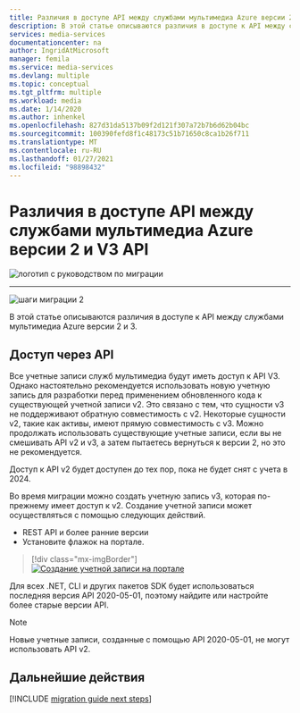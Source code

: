 ```yaml
---
title: Различия в доступе API между службами мультимедиа Azure версии 2 и V3 API Access
description: В этой статье описываются различия в доступе к API между службами мультимедиа Azure версии 2 и 3.
services: media-services
documentationcenter: na
author: IngridAtMicrosoft
manager: femila
ms.service: media-services
ms.devlang: multiple
ms.topic: conceptual
ms.tgt_pltfrm: multiple
ms.workload: media
ms.date: 1/14/2020
ms.author: inhenkel
ms.openlocfilehash: 827d31da5137b09f2d121f307a72b7b6d62b04bc
ms.sourcegitcommit: 100390fefd8f1c48173c51b71650c8ca1b26f711
ms.translationtype: MT
ms.contentlocale: ru-RU
ms.lasthandoff: 01/27/2021
ms.locfileid: "98898432"
---
```

# <a name="api-access-differences-between-azure-media-services-v2-to-v3-api"></a>Различия в доступе API между службами мультимедиа Azure версии 2 и V3 API

![логотип с руководством по миграции](./media/migration-guide/azure-media-services-logo-migration-guide.svg)

<hr color="#5ea0ef" size="10">

![шаги миграции 2](./media/migration-guide/steps-2.svg)

В этой статье описываются различия в доступе к API между службами мультимедиа Azure версии 2 и 3.

## <a name="api-access"></a>Доступ через API

Все учетные записи служб мультимедиа будут иметь доступ к API V3. Однако настоятельно рекомендуется использовать новую учетную запись для разработки перед применением обновленного кода к существующей учетной записи v2. Это связано с тем, что сущности v3 не поддерживают обратную совместимость с v2. Некоторые сущности v2, такие как активы, имеют прямую совместимость с v3.
Можно продолжать использовать существующие учетные записи, если вы не смешивать API v2 и v3, а затем пытаетесь вернуться к версии 2, но это не рекомендуется.

Доступ к API v2 будет доступен до тех пор, пока не будет снят с учета в 2024.

Во время миграции можно создать учетную запись v3, которая по-прежнему имеет доступ к v2.  Создание учетной записи может осуществляться с помощью следующих действий.

- REST API и более ранние версии
- Установите флажок на портале.

> [!div class="mx-imgBorder"]
> [![Создание учетной записи на портале ](./media/migration-guide/v-3-v-2-access-account-creation-small.png)](./media/migration-guide/v-3-v-2-access-account-creation.png#lightbox)

Для всех .NET, CLI и других пакетов SDK будет использоваться последняя версия API 2020-05-01, поэтому найдите или настройте более старые версии API.

> [!NOTE]
> Новые учетные записи, созданные с помощью API 2020-05-01, не могут использовать API v2.

## <a name="next-steps"></a>Дальнейшие действия

[!INCLUDE [migration guide next steps](./includes/migration-guide-next-steps.md)]
